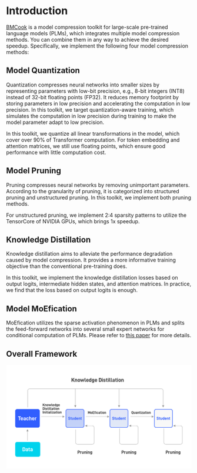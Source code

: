 # Introduction

[BMCook](https://github.com/OpenBMB/BMCook) is a model compression toolkit for large-scale pre-trained language models (PLMs), which integrates multiple model compression methods. You can combine them in any way to achieve the desired speedup. Specifically, we implement the following four model compression methods:

## Model Quantization 

Quantization compresses neural networks into smaller sizes by representing parameters with low-bit precision, e.g., 8-bit integers (INT8) instead of 32-bit floating points (FP32). It reduces memory footprint by storing parameters in low precision and accelerating the computation in low precision. In this toolkit, we target quantization-aware training, which simulates the computation in low precision during training to make the model parameter adapt to low precision.

In this toolkit, we quantize all linear transformations in the model, which cover over 90% of Transformer computation. For token embedding and attention matrices, we still use floating points, which ensure good performance with little computation cost.

## Model Pruning

Pruning compresses neural networks by removing unimportant parameters. According to the granularity of pruning, it is categorized into structured pruning and unstructured pruning. In this toolkit, we implement both pruning methods.

For unstructured pruning, we implement 2:4 sparsity patterns to utilize the TensorCore of NVIDIA GPUs, which brings 1x speedup.

## Knowledge Distillation

Knowledge distillation aims to alleviate the performance degradation caused by model compression. It provides a more informative training objective than the conventional pre-training does. 

In this toolkit, we implement the knowledge distillation losses based on output logits, intermediate hidden states, and attention matrices. In practice, we find that the loss based on output logits is enough.

## Model MoEfication

MoEfication utilizes the sparse activation phenomenon in PLMs and splits the feed-forward networks into several small expert networks for conditional computation of PLMs. Please refer to [this paper](https://arxiv.org/abs/2110.01786) for more details.

## Overall Framework

![](images/framework.png)
